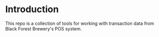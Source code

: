 # Introduction

This repo is a collection of tools for working with transaction data from
Black Forest Brewery's POS system.
